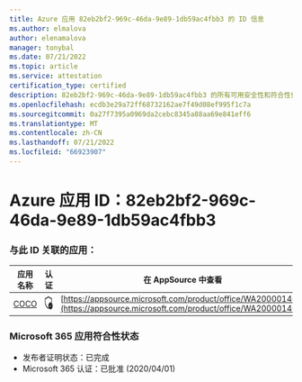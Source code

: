 ```yaml
---
title: Azure 应用 82eb2bf2-969c-46da-9e89-1db59ac4fbb3 的 ID 信息
ms.author: elmalova
author: elenamalova
manager: tonybal
ms.date: 07/21/2022
ms.topic: article
ms.service: attestation
certification_type: certified
description: 82eb2bf2-969c-46da-9e89-1db59ac4fbb3 的所有可用安全性和符合性信息。
ms.openlocfilehash: ecdb3e29a72ff68732162ae7f49d08ef995f1c7a
ms.sourcegitcommit: 0a27f7395a0969da2cebc8345a88aa69e841eff6
ms.translationtype: MT
ms.contentlocale: zh-CN
ms.lasthandoff: 07/21/2022
ms.locfileid: "66923907"
---
```

# <a name="azure-app-id-82eb2bf2-969c-46da-9e89-1db59ac4fbb3"></a>Azure 应用 ID：82eb2bf2-969c-46da-9e89-1db59ac4fbb3


### <a name="apps-associated-with-this-id"></a>与此 ID 关联的应用：
| **应用名称** | **认证** | **在 AppSource 中查看** |
|--------------|---------------|-----------------------|
| [COCO](../forward/WA200001468.md) | <img alt="Certified application badge" src="../media/certified-badge.png" height="25" width="25" /> | [https://appsource.microsoft.com/product/office/WA200001468](https://appsource.microsoft.com/product/office/WA200001468) |

### <a name="microsoft-365-app-compliance-status"></a>Microsoft 365 应用符合性状态
- 发布者证明状态：已完成
- Microsoft 365 认证：已批准 (2020/04/01) 
